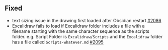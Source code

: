 ## Fixed
- text sizing issue in the drawing first loaded after Obsidian restart [#2086](https://github.com/zsviczian/obsidian-excalidraw-plugin/issues/2086)
- Excalidraw fails to load if Excalidraw folder includes a file with a filename starting with the same character sequence as the scripts folder. e.g. Script Folder is `Excalidraw/Scripts` and the `Excalidraw` folder has a file called `Scripts-whatever.md` [#2095](https://github.com/zsviczian/obsidian-excalidraw-plugin/issues/2095)